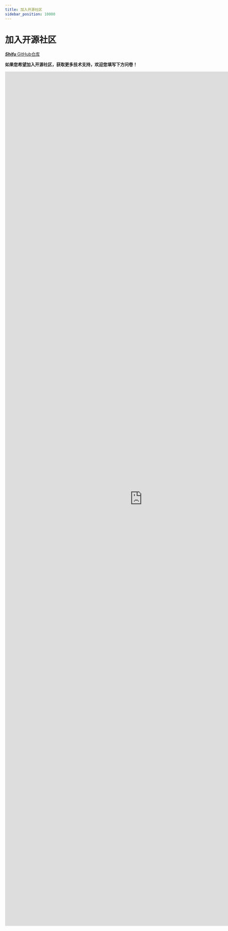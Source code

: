 ```yaml
---
title: 加入开源社区
sidebar_position: 10000
---
```


# 加入开源社区

[***Shifu*** GitHub仓库](https://github.com/Edgenesis/shifu)

**如果您希望加入开源社区，获取更多技术支持，欢迎您填写下方问卷！**

<iframe height="2800" width="900" src="https://wj.qq.com/s2/10467370/d9ac/" frameborder="0" allowfullscreen sandbox="allow-same-origin allow-scripts allow-modals allow-downloads allow-forms allow-popups"></iframe>
